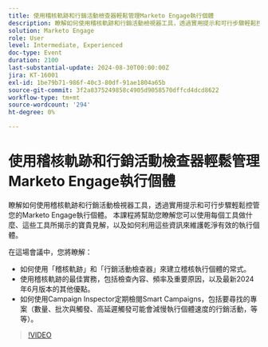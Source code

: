 ```yaml
---
title: 使用稽核軌跡和行銷活動檢查器輕鬆管理Marketo Engage執行個體
description: 瞭解如何使用稽核軌跡和行銷活動檢視器工具，透過實用提示和可行步驟輕鬆控管您的Marketo Engage執行個體。 本課程將幫助您瞭解您可以使用每個工具做什麼、這些工具所揭示的寶貴見解，以及如何利用這些資訊來維護乾淨有效的執行個體。  在此階段作業中，您將瞭解如何使用「稽核軌跡」和「行銷活動檢查器」來建立稽核執行個體的常式。  使用稽核軌跡的最佳實務，包括檢查內容、頻率及重要原因，以及最新2024年6月版本的其他優點。  如何使用Campaign Inspector定期檢閱Smart Campaigns，包括要尋找的專案（數量、批次與觸發、高延遲觸發可能會減慢執行個體速度的行銷活動，等等）。
solution: Marketo Engage
role: User
level: Intermediate, Experienced
doc-type: Event
duration: 2100
last-substantial-update: 2024-08-30T00:00:00Z
jira: KT-16001
exl-id: 1be79b71-986f-40c3-80df-91ae1804a65b
source-git-commit: 3f2a8375249858c4905d9058570dffcd4dcd8622
workflow-type: tm+mt
source-wordcount: '294'
ht-degree: 0%

---
```


# 使用稽核軌跡和行銷活動檢查器輕鬆管理Marketo Engage執行個體

瞭解如何使用稽核軌跡和行銷活動檢視器工具，透過實用提示和可行步驟輕鬆控管您的Marketo Engage執行個體。 本課程將幫助您瞭解您可以使用每個工具做什麼、這些工具所揭示的寶貴見解，以及如何利用這些資訊來維護乾淨有效的執行個體。

在這場會議中，您將瞭解：

* 如何使用「稽核軌跡」和「行銷活動檢查器」來建立稽核執行個體的常式。
* 使用稽核軌跡的最佳實務，包括檢查內容、頻率及重要原因，以及最新2024年6月版本的其他優點。
* 如何使用Campaign Inspector定期檢閱Smart Campaigns，包括要尋找的專案（數量、批次與觸發、高延遲觸發可能會減慢執行個體速度的行銷活動，等等）。

>[!VIDEO](https://video.tv.adobe.com/v/3456962/?learn=on&captions=chi_hant)
